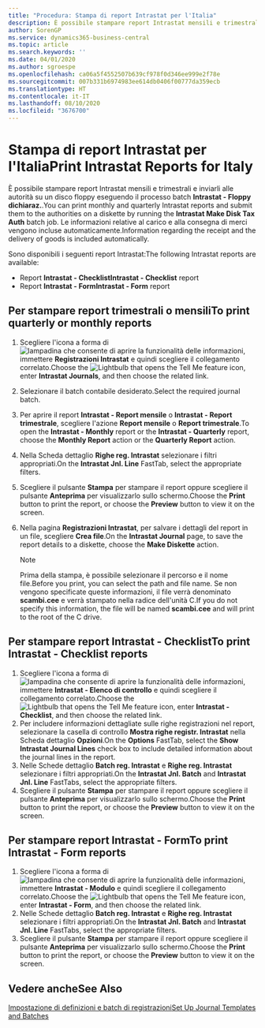 ```yaml
---
title: "Procedura: Stampa di report Intrastat per l'Italia"
description: È possibile stampare report Intrastat mensili e trimestrali e inviarli alle autorità nella versione italiana di Business Central. Le informazioni relative al carico e alla consegna di merci vengono incluse automaticamente.
author: SorenGP
ms.service: dynamics365-business-central
ms.topic: article
ms.search.keywords: ''
ms.date: 04/01/2020
ms.author: sgroespe
ms.openlocfilehash: ca06a5f4552507b639cf978f0d346ee999e2f78e
ms.sourcegitcommit: 007b331b6974983ee614db0406f00777da359ecb
ms.translationtype: HT
ms.contentlocale: it-IT
ms.lasthandoff: 08/10/2020
ms.locfileid: "3676700"
---
```

# <a name="print-intrastat-reports-for-italy"></a><span data-ttu-id="6e372-104">Stampa di report Intrastat per l'Italia</span><span class="sxs-lookup"><span data-stu-id="6e372-104">Print Intrastat Reports for Italy</span></span>
<span data-ttu-id="6e372-105">È possibile stampare report Intrastat mensili e trimestrali e inviarli alle autorità su un disco floppy eseguendo il processo batch **Intrastat - Floppy dichiaraz.**.</span><span class="sxs-lookup"><span data-stu-id="6e372-105">You can print monthly and quarterly Intrastat reports and submit them to the authorities on a diskette by running the **Intrastat Make Disk Tax Auth** batch job.</span></span> <span data-ttu-id="6e372-106">Le informazioni relative al carico e alla consegna di merci vengono incluse automaticamente.</span><span class="sxs-lookup"><span data-stu-id="6e372-106">Information regarding the receipt and the delivery of goods is included automatically.</span></span>  

<span data-ttu-id="6e372-107">Sono disponibili i seguenti report Intrastat:</span><span class="sxs-lookup"><span data-stu-id="6e372-107">The following Intrastat reports are available:</span></span>  

- <span data-ttu-id="6e372-108">Report **Intrastat - Checklist**</span><span class="sxs-lookup"><span data-stu-id="6e372-108">**Intrastat - Checklist** report</span></span>  
- <span data-ttu-id="6e372-109">Report **Intrastat - Form**</span><span class="sxs-lookup"><span data-stu-id="6e372-109">**Intrastat - Form** report</span></span>  

## <a name="to-print-quarterly-or-monthly-reports"></a><span data-ttu-id="6e372-110">Per stampare report trimestrali o mensili</span><span class="sxs-lookup"><span data-stu-id="6e372-110">To print quarterly or monthly reports</span></span>  

1.  <span data-ttu-id="6e372-111">Scegliere l'icona a forma di ![lampadina che consente di aprire la funzionalità delle informazioni](../../media/ui-search/search_small.png "Informazioni sull'operazione che si desidera eseguire"), immettere **Registrazioni Intrastat** e quindi scegliere il collegamento correlato.</span><span class="sxs-lookup"><span data-stu-id="6e372-111">Choose the ![Lightbulb that opens the Tell Me feature](../../media/ui-search/search_small.png "Tell me what you want to do") icon, enter **Intrastat Journals**, and then choose the related link.</span></span>  
2.  <span data-ttu-id="6e372-112">Selezionare il batch contabile desiderato.</span><span class="sxs-lookup"><span data-stu-id="6e372-112">Select the required journal batch.</span></span>  
3.  <span data-ttu-id="6e372-113">Per aprire il report **Intrastat - Report mensile** o **Intrastat - Report trimestrale**, scegliere l'azione **Report mensile** o **Report trimestrale**.</span><span class="sxs-lookup"><span data-stu-id="6e372-113">To open the **Intrastat - Monthly** report or the **Intrastat - Quarterly** report, choose the **Monthly Report** action or the **Quarterly Report** action.</span></span>  
4.  <span data-ttu-id="6e372-114">Nella Scheda dettaglio **Righe reg. Intrastat** selezionare i filtri appropriati.</span><span class="sxs-lookup"><span data-stu-id="6e372-114">On the **Intrastat Jnl. Line** FastTab, select the appropriate filters.</span></span>  
5.  <span data-ttu-id="6e372-115">Scegliere il pulsante **Stampa** per stampare il report oppure scegliere il pulsante **Anteprima** per visualizzarlo sullo schermo.</span><span class="sxs-lookup"><span data-stu-id="6e372-115">Choose the **Print** button to print the report, or choose the **Preview** button to view it on the screen.</span></span>  
6.  <span data-ttu-id="6e372-116">Nella pagina **Registrazioni Intrastat**, per salvare i dettagli del report in un file, scegliere **Crea file**.</span><span class="sxs-lookup"><span data-stu-id="6e372-116">On the **Intrastat Journal** page, to save the report details to a diskette, choose the **Make Diskette** action.</span></span>  

    > [!NOTE]  
    >  <span data-ttu-id="6e372-117">Prima della stampa, è possibile selezionare il percorso e il nome file.</span><span class="sxs-lookup"><span data-stu-id="6e372-117">Before you print, you can select the path and file name.</span></span> <span data-ttu-id="6e372-118">Se non vengono specificate queste informazioni, il file verrà denominato **scambi.cee** e verrà stampato nella radice dell'unità C.</span><span class="sxs-lookup"><span data-stu-id="6e372-118">If you do not specify this information, the file will be named **scambi.cee** and will print to the root of the C drive.</span></span>  

## <a name="to-print-intrastat---checklist-reports"></a><span data-ttu-id="6e372-119">Per stampare report Intrastat - Checklist</span><span class="sxs-lookup"><span data-stu-id="6e372-119">To print Intrastat - Checklist reports</span></span>  

1.  <span data-ttu-id="6e372-120">Scegliere l'icona a forma di ![lampadina che consente di aprire la funzionalità delle informazioni](../../media/ui-search/search_small.png "Informazioni sull'operazione che si desidera eseguire"), immettere **Intrastat - Elenco di controllo** e quindi scegliere il collegamento correlato.</span><span class="sxs-lookup"><span data-stu-id="6e372-120">Choose the ![Lightbulb that opens the Tell Me feature](../../media/ui-search/search_small.png "Tell me what you want to do") icon, enter **Intrastat - Checklist**, and then choose the related link.</span></span>  
2.  <span data-ttu-id="6e372-121">Per includere informazioni dettagliate sulle righe registrazioni nel report, selezionare la casella di controllo **Mostra righe registr. Intrastat** nella Scheda dettaglio **Opzioni**.</span><span class="sxs-lookup"><span data-stu-id="6e372-121">On the **Options** FastTab, select the **Show Intrastat Journal Lines** check box to include detailed information about the journal lines in the report.</span></span>  
3.  <span data-ttu-id="6e372-122">Nelle Schede dettaglio **Batch reg. Intrastat** e **Righe reg. Intrastat** selezionare i filtri appropriati.</span><span class="sxs-lookup"><span data-stu-id="6e372-122">On the **Intrastat Jnl. Batch** and **Intrastat Jnl. Line** FastTabs, select the appropriate filters.</span></span>  
4.  <span data-ttu-id="6e372-123">Scegliere il pulsante **Stampa** per stampare il report oppure scegliere il pulsante **Anteprima** per visualizzarlo sullo schermo.</span><span class="sxs-lookup"><span data-stu-id="6e372-123">Choose the **Print** button to print the report, or choose the **Preview** button to view it on the screen.</span></span>  

## <a name="to-print-intrastat---form-reports"></a><span data-ttu-id="6e372-124">Per stampare report Intrastat - Form</span><span class="sxs-lookup"><span data-stu-id="6e372-124">To print Intrastat - Form reports</span></span>  

1.  <span data-ttu-id="6e372-125">Scegliere l'icona a forma di ![lampadina che consente di aprire la funzionalità delle informazioni](../../media/ui-search/search_small.png "Informazioni sull'operazione che si desidera eseguire"), immettere **Intrastat - Modulo** e quindi scegliere il collegamento correlato.</span><span class="sxs-lookup"><span data-stu-id="6e372-125">Choose the ![Lightbulb that opens the Tell Me feature](../../media/ui-search/search_small.png "Tell me what you want to do") icon, enter **Intrastat - Form**, and then choose the related link.</span></span>  
2.  <span data-ttu-id="6e372-126">Nelle Schede dettaglio **Batch reg. Intrastat** e **Righe reg. Intrastat** selezionare i filtri appropriati.</span><span class="sxs-lookup"><span data-stu-id="6e372-126">On the **Intrastat Jnl. Batch** and **Intrastat Jnl. Line** FastTabs, select the appropriate filters.</span></span>  
3.  <span data-ttu-id="6e372-127">Scegliere il pulsante **Stampa** per stampare il report oppure scegliere il pulsante **Anteprima** per visualizzarlo sullo schermo.</span><span class="sxs-lookup"><span data-stu-id="6e372-127">Choose the **Print** button to print the report, or choose the **Preview** button to view it on the screen.</span></span>  

## <a name="see-also"></a><span data-ttu-id="6e372-128">Vedere anche</span><span class="sxs-lookup"><span data-stu-id="6e372-128">See Also</span></span>  
 [<span data-ttu-id="6e372-129">Impostazione di definizioni e batch di registrazioni</span><span class="sxs-lookup"><span data-stu-id="6e372-129">Set Up Journal Templates and Batches</span></span>](how-to-set-up-journal-templates-and-batches.md)
